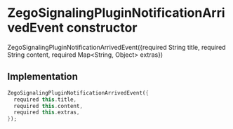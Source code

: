 


# ZegoSignalingPluginNotificationArrivedEvent constructor







ZegoSignalingPluginNotificationArrivedEvent({required String title, required String content, required Map&lt;String, Object> extras})





## Implementation

```dart
ZegoSignalingPluginNotificationArrivedEvent({
  required this.title,
  required this.content,
  required this.extras,
});
```







